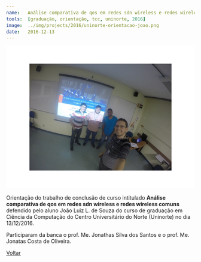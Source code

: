 ```yaml
---
name:  	Análise comparativa de qos em redes sdn wireless e redes wireless comuns
tools: 	[graduação, orientação, tcc, uninorte, 2016]
image: 	../img/projects/2016/uninorte-orientacao-joao.png
date: 	2016-12-13
---
```


![](../img/projects/2016/uninorte-orientacao-joao.png)

Orientação do trabalho de conclusão de curso intitulado **Análise comparativa de qos em redes sdn wireless e redes wireless comuns** defendido pelo aluno João Luiz L. de Souza do curso de graduação em Ciência da Computação do Centro Universitário do Norte (Uninorte) no dia 13/12/2016. 

Participaram da banca o prof. Me. Jonathas Silva dos Santos e o prof. Me. Jonatas Costa de Oliveira. 

<p class="text-center">
	<a class="btn btn-outline-primary mt-1" href="{{ site.baseurl }}/projects/">Voltar</a>
</p>
